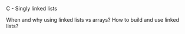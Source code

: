 C - Singly linked lists

When and why using linked lists vs arrays?
How to build and use linked lists?
